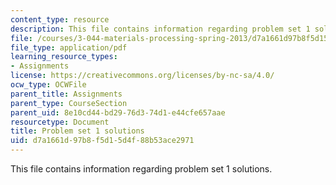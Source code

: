 ```yaml
---
content_type: resource
description: This file contains information regarding problem set 1 solutions.
file: /courses/3-044-materials-processing-spring-2013/d7a1661d97b8f5d15d4f88b53ace2971_MIT3_044S13_pset1solns.pdf
file_type: application/pdf
learning_resource_types:
- Assignments
license: https://creativecommons.org/licenses/by-nc-sa/4.0/
ocw_type: OCWFile
parent_title: Assignments
parent_type: CourseSection
parent_uid: 8e10cd44-bd29-76d3-74d1-e44cfe657aae
resourcetype: Document
title: Problem set 1 solutions
uid: d7a1661d-97b8-f5d1-5d4f-88b53ace2971
---
```

This file contains information regarding problem set 1 solutions.